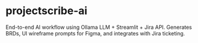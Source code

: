 # projectscribe-ai
End-to-end AI workflow using Ollama LLM + Streamlit + Jira API. Generates BRDs, UI wireframe prompts for Figma, and integrates with Jira ticketing.
